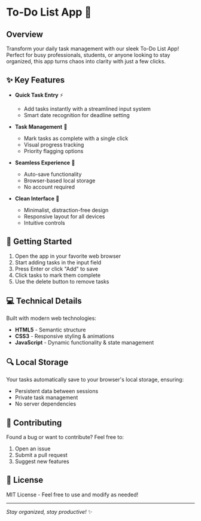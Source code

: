 # To-Do List App 🚀

## Overview

Transform your daily task management with our sleek To-Do List App! Perfect for busy professionals, students, or anyone looking to stay organized, this app turns chaos into clarity with just a few clicks.

## ✨ Key Features

- **Quick Task Entry** ⚡
  - Add tasks instantly with a streamlined input system
  - Smart date recognition for deadline setting

- **Task Management** 📝
  - Mark tasks as complete with a single click
  - Visual progress tracking
  - Priority flagging options

- **Seamless Experience** 💫
  - Auto-save functionality
  - Browser-based local storage
  - No account required

- **Clean Interface** 🎨
  - Minimalist, distraction-free design
  - Responsive layout for all devices
  - Intuitive controls

## 🚀 Getting Started

1. Open the app in your favorite web browser
2. Start adding tasks in the input field
3. Press Enter or click "Add" to save
4. Click tasks to mark them complete
5. Use the delete button to remove tasks

## 💻 Technical Details

Built with modern web technologies:
- **HTML5** - Semantic structure
- **CSS3** - Responsive styling & animations
- **JavaScript** - Dynamic functionality & state management

## 🔍 Local Storage

Your tasks automatically save to your browser's local storage, ensuring:
- Persistent data between sessions
- Private task management
- No server dependencies

## 🤝 Contributing

Found a bug or want to contribute? Feel free to:
1. Open an issue
2. Submit a pull request
3. Suggest new features

## 📝 License

MIT License - Feel free to use and modify as needed!

---

*Stay organized, stay productive!* ✨
